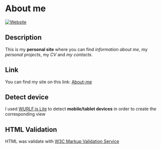 # About me

[![Website](https://img.shields.io/website?down_color=red&down_message=down&up_color=green&up_message=up&url=https%3A%2F%2Fnicomanto.github.io%2FAbout-me%2F)](https://shields.io/)

## Description
This is my **personal site** where you can find *information about me*, my *personal projects*, my *CV* and *my contacts*.

## Link
You can find my site on this link: [About-me](https://nicomanto.github.io/About-me/)

## Detect device
I used [WURLF.js Lite](https://web.wurfl.io/#wurfl-js) to detect **mobile/tablet devices** in order to create the corresponding view

## HTML Validation
HTML was validate with [W3C Markup Validation Service](https://validator.w3.org/)
